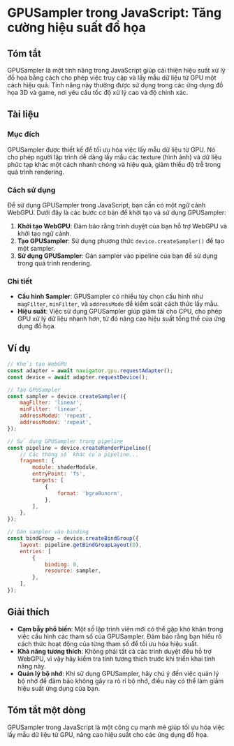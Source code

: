 <!--
Meta Description: # GPUSampler trong JavaScript: Tăng cường hiệu suất đồ họa ## Tóm tắt GPUSampler là một tính năng trong JavaScript giúp cải thiện hiệu suất xử lý đồ h...
Meta Keywords: gpusampler, dụng, trong, hiệu, một
-->

# GPUSampler trong JavaScript: Tăng cường hiệu suất đồ họa

## Tóm tắt
GPUSampler là một tính năng trong JavaScript giúp cải thiện hiệu suất xử lý đồ họa bằng cách cho phép việc truy cập và lấy mẫu dữ liệu từ GPU một cách hiệu quả. Tính năng này thường được sử dụng trong các ứng dụng đồ họa 3D và game, nơi yêu cầu tốc độ xử lý cao và độ chính xác.

## Tài liệu
### Mục đích
GPUSampler được thiết kế để tối ưu hóa việc lấy mẫu dữ liệu từ GPU. Nó cho phép người lập trình dễ dàng lấy mẫu các texture (hình ảnh) và dữ liệu phức tạp khác một cách nhanh chóng và hiệu quả, giảm thiểu độ trễ trong quá trình rendering.

### Cách sử dụng
Để sử dụng GPUSampler trong JavaScript, bạn cần có một ngữ cảnh WebGPU. Dưới đây là các bước cơ bản để khởi tạo và sử dụng GPUSampler:

1. **Khởi tạo WebGPU**: Đảm bảo rằng trình duyệt của bạn hỗ trợ WebGPU và khởi tạo ngữ cảnh.
2. **Tạo GPUSampler**: Sử dụng phương thức `device.createSampler()` để tạo một sampler.
3. **Sử dụng GPUSampler**: Gán sampler vào pipeline của bạn để sử dụng trong quá trình rendering.

### Chi tiết
- **Cấu hình Sampler**: GPUSampler có nhiều tùy chọn cấu hình như `magFilter`, `minFilter`, và `addressMode` để kiểm soát cách thức lấy mẫu.
- **Hiệu suất**: Việc sử dụng GPUSampler giúp giảm tải cho CPU, cho phép GPU xử lý dữ liệu nhanh hơn, từ đó nâng cao hiệu suất tổng thể của ứng dụng đồ họa.

## Ví dụ
```javascript
// Khởi tạo WebGPU
const adapter = await navigator.gpu.requestAdapter();
const device = await adapter.requestDevice();

// Tạo GPUSampler
const sampler = device.createSampler({
    magFilter: 'linear',
    minFilter: 'linear',
    addressModeU: 'repeat',
    addressModeV: 'repeat',
});

// Sử dụng GPUSampler trong pipeline
const pipeline = device.createRenderPipeline({
    // Các thông số khác của pipeline...
    fragment: {
        module: shaderModule,
        entryPoint: 'fs',
        targets: [
            {
                format: 'bgra8unorm',
            },
        ],
    },
});

// Gán sampler vào binding
const bindGroup = device.createBindGroup({
    layout: pipeline.getBindGroupLayout(0),
    entries: [
        {
            binding: 0,
            resource: sampler,
        },
    ],
});
```

## Giải thích
- **Cạm bẫy phổ biến**: Một số lập trình viên mới có thể gặp khó khăn trong việc cấu hình các tham số của GPUSampler. Đảm bảo rằng bạn hiểu rõ cách thức hoạt động của từng tham số để tối ưu hóa hiệu suất.
- **Khả năng tương thích**: Không phải tất cả các trình duyệt đều hỗ trợ WebGPU, vì vậy hãy kiểm tra tính tương thích trước khi triển khai tính năng này.
- **Quản lý bộ nhớ**: Khi sử dụng GPUSampler, hãy chú ý đến việc quản lý bộ nhớ để đảm bảo không gây ra rò rỉ bộ nhớ, điều này có thể làm giảm hiệu suất ứng dụng của bạn.

## Tóm tắt một dòng
GPUSampler trong JavaScript là một công cụ mạnh mẽ giúp tối ưu hóa việc lấy mẫu dữ liệu từ GPU, nâng cao hiệu suất cho các ứng dụng đồ họa.